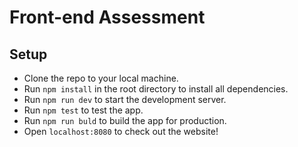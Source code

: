 # Front-end Assessment

## Setup

- Clone the repo to your local machine.
- Run `npm install` in the root directory to install all dependencies.
- Run `npm run dev` to start the development server.
- Run `npm test` to test the app.
- Run `npm run buld` to build the app for production.
- Open `localhost:8080` to check out the website!
